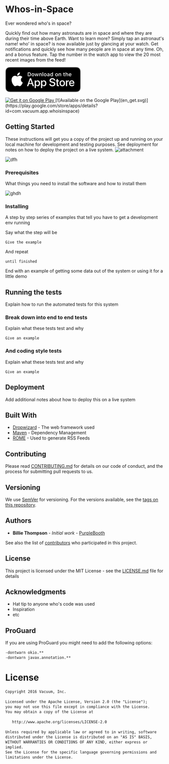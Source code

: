 # Whos-in-Space

Ever wondered who's in space?

Quickly find out how many astronauts are in space and where they are during their time above Earth.
Want to learn more? Simply tap an astronaut's name!
who' in space? is now available just by glancing at your watch. Get notifications and quickly see how many people are in space at any time. 
Oh, and a bonus feature. Tap the number in the watch app to view the 20 most recent images from the feed!


[![Available on the App Store](badge.svg)](https://itunes.apple.com/us/app/whos-in-space/id916499517)

<a href="https://play.google.com/store/apps/details?id=com.vacuum.app.whoisinspace">
<img alt="Get it on Google Play" src="http://steverichey.github.io/google-play-badge-svg/img/en_get.svg" width="250" />
</a>
[![Available on the Google Play](en_get.svg)](https://play.google.com/store/apps/details?id=com.vacuum.app.whoisinspace)










## Getting Started

These instructions will get you a copy of the project up and running on your local machine for development and testing purposes. See deployment for notes on how to deploy the project on a live system.
![attachment](https://user-images.githubusercontent.com/16405013/29244143-68394f68-7fb1-11e7-9864-dec88cd42660.jpg)

![dfh](https://user-images.githubusercontent.com/16405013/29244160-a3cd7e1e-7fb1-11e7-93c1-32c09f3e3532.jpg)

### Prerequisites

What things you need to install the software and how to install them

![ghdh](https://user-images.githubusercontent.com/16405013/29244165-bef4c3be-7fb1-11e7-9258-0df24e36e8c0.jpg)


### Installing

A step by step series of examples that tell you have to get a development env running

Say what the step will be

```
Give the example
```

And repeat

```
until finished
```

End with an example of getting some data out of the system or using it for a little demo

## Running the tests

Explain how to run the automated tests for this system

### Break down into end to end tests

Explain what these tests test and why

```
Give an example
```

### And coding style tests

Explain what these tests test and why

```
Give an example
```

## Deployment

Add additional notes about how to deploy this on a live system

## Built With

* [Dropwizard](http://www.dropwizard.io/1.0.2/docs/) - The web framework used
* [Maven](https://maven.apache.org/) - Dependency Management
* [ROME](https://rometools.github.io/rome/) - Used to generate RSS Feeds

## Contributing

Please read [CONTRIBUTING.md](https://gist.github.com/PurpleBooth/b24679402957c63ec426) for details on our code of conduct, and the process for submitting pull requests to us.

## Versioning

We use [SemVer](http://semver.org/) for versioning. For the versions available, see the [tags on this repository](https://github.com/your/project/tags). 

## Authors

* **Billie Thompson** - *Initial work* - [PurpleBooth](https://github.com/PurpleBooth)

See also the list of [contributors](https://github.com/your/project/contributors) who participated in this project.

## License

This project is licensed under the MIT License - see the [LICENSE.md](LICENSE.md) file for details

## Acknowledgments

* Hat tip to anyone who's code was used
* Inspiration
* etc


ProGuard
--------

If you are using ProGuard you might need to add the following options:
```
-dontwarn okio.**
-dontwarn javax.annotation.**
```


License
=======

    Copyright 2016 Vacuum, Inc.

    Licensed under the Apache License, Version 2.0 (the "License");
    you may not use this file except in compliance with the License.
    You may obtain a copy of the License at

       http://www.apache.org/licenses/LICENSE-2.0

    Unless required by applicable law or agreed to in writing, software
    distributed under the License is distributed on an "AS IS" BASIS,
    WITHOUT WARRANTIES OR CONDITIONS OF ANY KIND, either express or implied.
    See the License for the specific language governing permissions and
    limitations under the License.


